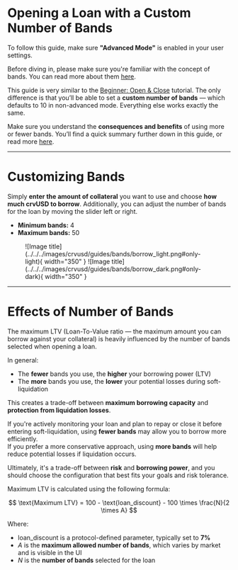 <h1>Opening a Loan with a Custom Number of Bands</h1>

To follow this guide, make sure **"Advanced Mode"** is enabled in your user settings.

Before diving in, please make sure you're familiar with the concept of bands. You can read more about them [here](../../advanced-liquidation.md#bands-n).

This guide is very similar to the [Beginner: Open & Close](./open-and-close.md) tutorial. The only difference is that you’ll be able to set a **custom number of bands** — which defaults to 10 in non-advanced mode. Everything else works exactly the same.

Make sure you understand the **consequences and benefits** of using more or fewer bands. You’ll find a quick summary further down in this guide, or read more [here](../../advanced-liquidation.md#bands-n).

---

# **Customizing Bands**

Simply **enter the amount of collateral** you want to use and choose **how much crvUSD to borrow**. Additionally, you can adjust the number of bands for the loan by moving the slider left or right.

- **Minimum bands:** 4  
- **Maximum bands:** 50

<figure markdown="span">
  ![Image title](../../../images/crvusd/guides/bands/borrow_light.png#only-light){ width="350" }
  ![Image title](../../../images/crvusd/guides/bands/borrow_dark.png#only-dark){ width="350" }
  <figcaption></figcaption>
</figure>

---

# **Effects of Number of Bands**

The maximum LTV (Loan-To-Value ratio — the maximum amount you can borrow against your collateral) is heavily influenced by the number of bands selected when opening a loan.

In general:

- The **fewer** bands you use, the **higher** your borrowing power (LTV)  
- The **more** bands you use, the **lower** your potential losses during soft-liquidation

This creates a trade-off between **maximum borrowing capacity** and **protection from liquidation losses**.

If you're actively monitoring your loan and plan to repay or close it before entering soft-liquidation, using **fewer bands** may allow you to borrow more efficiently.  
If you prefer a more conservative approach, using **more bands** will help reduce potential losses if liquidation occurs.

Ultimately, it's a trade-off between **risk** and **borrowing power**, and you should choose the configuration that best fits your goals and risk tolerance.


Maximum LTV is calculated using the following formula:

$$
\text{Maximum LTV} = 100 - \text{loan_discount} - 100 \times \frac{N}{2 \times A}
$$

Where:

- $\text{loan_discount}$ is a protocol-defined parameter, typically set to **7%**
- $A$ is the **maximum allowed number of bands**, which varies by market and is visible in the UI
- $N$ is the **number of bands** selected for the loan
